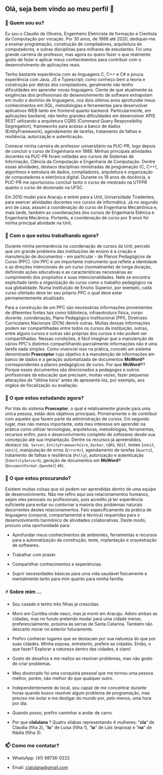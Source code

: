 ## Olá, seja bem vindo ao meu perfil 👋

<h3>💬 Quem sou eu?</h3>

Eu sou o Claudio de Oliveira, Engenheiro Eletricista de formação e Cientista da Computação por vocação. 
Por 30 anos, de 1988 até 2020, dediquei-me a ensinar programação, construção de compiladores, arquitetura 
de computadores, e outras disciplinas para milhares de estudantes. Foi uma grande carreira
de professor, mas agora eu quero fazer o que realmente gosto de fazer e aplicar meus
conhecimentos para contribuir com o desenvolvimento de aplicações reais.

Tenho bastante experiência com as linguagens C, C++ e C# e pouca experiência com
Java, JS e Typescript; como conheço bem a teoria e construção por detrás dos compiladores, 
geralmente não tenho dificuldades em aprender novas linguagens. Ciente de
que atualmente as exigências dos profissionais do desenvolvimento de software extrapolam 
em muito o domínio de linguagens, nos dois últimos anos aprofundei meus
conhecimentos em SQL, metodologias e ferramentas para desenvolver aplicativos WEB
tanto em frontend quanto backend. Particularmente, em aplicações backend, não
tenho grandes dificuldades em desenvolver APIS REST utilizando a arquitetura CQRS
(Command Query Responsibility Segregation), frameworks para acesso a banco de
dados (EntityFramework), agendamento de tarefas, tratamento de falhas e
resiliência, autorização e autenticação.

Comecei minha carreira de professor universitário na PUC-PR, logo depois de concluir o curso de Engenharia 
em 1988. Minhas principais atividades docentes na PUC-PR foram voltadas aos cursos de Sistemas de Informação, 
Ciência da Computação e Engenharia de Computação. Dentre essas atividades, destaco disciplinas ministradas de
programação (C, C++), algoritmos e estrutura de dados, compiladores, arquitetura e organização de computadores 
e eletrônica digital. Durante os 19 anos de docência, a PUC-PR me oportunizou concluir tanto
o curso de mestrado na UTFPR quanto o curso de doutorado na UFSC.

Em 2010 mudei para Aracaju e entrei para a Unit, Universidade Tiradentes, para exercer atividades docentes 
nos cursos de informática. Já no segundo ano de casa, assumi a coordenação do curso
de Engenharia Mecatrônica e, mais tarde, também as coordenações dos
cursos de Engenharia Elétrica e Engenharia Mecânica. Portanto, a coordenação de curso por 9 anos foi minha 
principal atividade na Unit.


<h3>🔭 Com o que estou trabalhando agora?</h3>

Durante minha permanência na coordenação de cursos da Unit, percebi que um grande problema das instituições 
de ensino é a criação e manutenção de documentos - em particular - de Planos Pedagógicos de Curso (PPC). 
Um PPC é um importante instrumento que reflete a identidade e as direções intencionais de um curso (normalmente) 
de longa duração, definindo ações educativas e as características necessárias ao cumprimento dos propósitos e 
suas intencionalidades. Nele se encontra explicitado tanto a organização do curso como o trabalho pedagógico 
na sua globalidade. Numa Instituição de Ensino Superior, por exemplo, cada curso ofertado deve ter seu próprio 
PPC o qual deve estar permanentemente atualizado.

Para a construção de um PPC são necessárias informações provenientes de diferentes fontes tais como 
biblioteca, infraestrutura física, corpo docente, coordenação, Plano Pedagógico Institucional (PPI), 
Diretrizes Curriculares Nacionais (DCN) dentre outras. Muitas dessas informações podem ser compartilhadas 
entre todos os cursos da instituição, outras, entre alguns cursos e outras são próprias dos cursos e não 
podem ser compartilhadas. Nessas condições, é fácil imaginar que a manutenção de vários PPC's distintos 
compartilhando parcialmente informações não é uma tarefa nada simples. Como vivenciei isso na prática, 
concebi um sistema denominado <b>Praeceptor</b> cujo objetivo 
é a manutenção de informações em banco de dados e a geração automatizada de documentos <b>MsWord</b>® 
correspondentes a planos pedagógicos de curso. Por que <b>MsWord</b>®? Porque esses documentos são 
direcionados a pedagogos e outros profissionais da educação que precisam, muitas vezes, fazer pequenas 
alterações de "última hora" antes de apresentá-los, por exemplo, aos órgãos de fiscalização ou avaliação.


<h3>🌱 O que estou estudando agora?</h3>

Por trás do sistema <b>Praeceptor</b>, o qual é relativamente grande para uma única pessoa, estão 
dois objetivos principais. Primeiramente o de contribuir com aqueles que fazem parte da administração 
de cursos. Em segundo lugar, mas não menos importante, está meu interesse em aprender na prática como 
utilizar tecnologias, arquiteturas, metodologias, ferramentas, recursos enfim, para o desenvolvimento 
completo de softwares desde sua concepção até sua implantação. Dentre os recursos já apreendidos, 
destaco ``SQL Server``, ``EntityFrameworkCore``, ``Docker``, ``CQRS``, ``REST``, testes (``xUnit``, ``nUnit``), 
manipulação de erros (``ErrorOr``), agendamento de tarefas (``Quartz``), tratamento de falhas e resiliência (``Polly``), 
autorização e autenticação (``IdentityServer4``), geração de documentos em <b>MsWord</b>® (``DocumentFormat.OpenXml``) etc.


<h3>🤔 O que estou procurando?</h3>

Existem muitas coisas que só podem ser aprendidas dentro de uma equipe de desenvolvimento. 
Não me refiro aqui aos relacionamentos humanos, sejam eles pessoais ou profissionais, pois acredito 
já ter experiência suficiente para evitar ou contornar a maioria dos problemas naturais decorrentes 
destes relacionamentos. Falo especificamente da prática de linguagens (corporal, comportamental e técnica) 
requeridas para o desenvolvimento harmônico de atividades colaborativas. Deste modo, procuro uma 
oportunidade para:

- Aprofundar meus conhecimentos de ambientes, ferramentas e recursos para a automatização da construção, 
teste, implantação e orquestração de softwares. 

- Trabalhar com prazer. 

- Compartilhar conhecimentos e experiências. 

- Suprir necessidades básicas para uma vida saudável fisicamente e mentalmente tanto para mim quanto 
para minha família.


<h3>⚡ Sobre mim ...</h3>

- Sou casado e tenho três filhas já crescidas. 

- Moro em Curitiba onde nasci, mas já morei em Aracaju. 
Adoro ambas as cidades, mas no furuto pretendo mudar para uma cidade menor, preferencialmente, 
próxima às serras de Santa Catarina. Também não descarto morar no exterior futuramente.

- Prefiro conhecer lugares que se destacam por sua natureza do que por suas cidades. 
Minha esposa, entretanto, prefere as cidades. Então, o que fazer? Explorar a natureza dentro das cidades, é claro!

- Gosto de desafios e me realizo ao resolver problemas, mas não gosto de criar problemas.

- Meu doutorado foi uma conquista pessoal que me tornou uma pessoa melhor, porém, não melhor do que qualquer outro.

- Independentemente do local, sou capaz de me concentrar durante horas quando 
busco resolver algum problema de programação, mas preciso me isolar e me desligar do mundo por, 
pelo menos, uma hora por dia.

- Quando posso, prefiro caminhar a andar de carro.

- Por que **clalulana** ? Quatro sílabas representando 4 mulheres: "**cla**" de Claudia (fiha 2), 
"**lu**" de Luisa (filha 1), "**la**" de Lais (esposa) e "**na**" de Nádia (filha 3).


<h3>📫 Como me contatar?</h3>

- WhatsApp: (41) 98736-0222

- Email: clalulana@gmail.com


